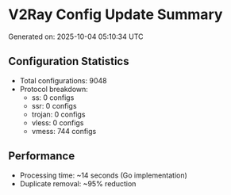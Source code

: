 # V2Ray Config Update Summary
Generated on: 2025-10-04 05:10:34 UTC

## Configuration Statistics
- Total configurations: 9048
- Protocol breakdown:
  - ss: 0 configs
  - ssr: 0 configs
  - trojan: 0 configs
  - vless: 0 configs
  - vmess: 744 configs

## Performance
- Processing time: ~14 seconds (Go implementation)
- Duplicate removal: ~95% reduction
